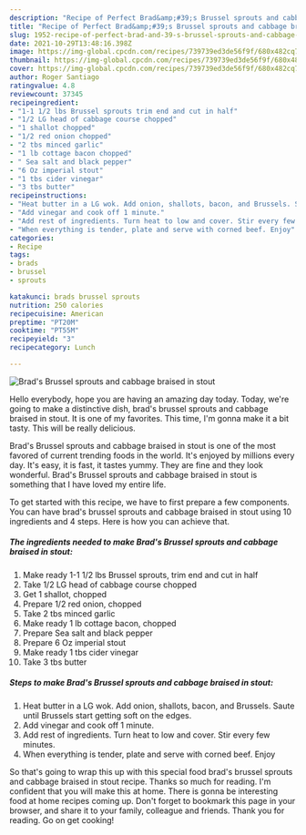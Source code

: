 ```yaml
---
description: "Recipe of Perfect Brad&amp;#39;s Brussel sprouts and cabbage braised in stout"
title: "Recipe of Perfect Brad&amp;#39;s Brussel sprouts and cabbage braised in stout"
slug: 1952-recipe-of-perfect-brad-and-39-s-brussel-sprouts-and-cabbage-braised-in-stout
date: 2021-10-29T13:48:16.398Z
image: https://img-global.cpcdn.com/recipes/739739ed3de56f9f/680x482cq70/brads-brussel-sprouts-and-cabbage-braised-in-stout-recipe-main-photo.jpg
thumbnail: https://img-global.cpcdn.com/recipes/739739ed3de56f9f/680x482cq70/brads-brussel-sprouts-and-cabbage-braised-in-stout-recipe-main-photo.jpg
cover: https://img-global.cpcdn.com/recipes/739739ed3de56f9f/680x482cq70/brads-brussel-sprouts-and-cabbage-braised-in-stout-recipe-main-photo.jpg
author: Roger Santiago
ratingvalue: 4.8
reviewcount: 37345
recipeingredient:
- "1-1 1/2 lbs Brussel sprouts trim end and cut in half"
- "1/2 LG head of cabbage course chopped"
- "1 shallot chopped"
- "1/2 red onion chopped"
- "2 tbs minced garlic"
- "1 lb cottage bacon chopped"
- " Sea salt and black pepper"
- "6 Oz imperial stout"
- "1 tbs cider vinegar"
- "3 tbs butter"
recipeinstructions:
- "Heat butter in a LG wok. Add onion, shallots, bacon, and Brussels. Saute until Brussels start getting soft on the edges."
- "Add vinegar and cook off 1 minute."
- "Add rest of ingredients. Turn heat to low and cover. Stir every few minutes."
- "When everything is tender, plate and serve with corned beef. Enjoy"
categories:
- Recipe
tags:
- brads
- brussel
- sprouts

katakunci: brads brussel sprouts 
nutrition: 250 calories
recipecuisine: American
preptime: "PT20M"
cooktime: "PT55M"
recipeyield: "3"
recipecategory: Lunch

---
```



![Brad&#39;s Brussel sprouts and cabbage braised in stout](https://img-global.cpcdn.com/recipes/739739ed3de56f9f/680x482cq70/brads-brussel-sprouts-and-cabbage-braised-in-stout-recipe-main-photo.jpg)

Hello everybody, hope you are having an amazing day today. Today, we're going to make a distinctive dish, brad&#39;s brussel sprouts and cabbage braised in stout. It is one of my favorites. This time, I'm gonna make it a bit tasty. This will be really delicious.

Brad&#39;s Brussel sprouts and cabbage braised in stout is one of the most favored of current trending foods in the world. It's enjoyed by millions every day. It's easy, it is fast, it tastes yummy. They are fine and they look wonderful. Brad&#39;s Brussel sprouts and cabbage braised in stout is something that I have loved my entire life.




To get started with this recipe, we have to first prepare a few components. You can have brad&#39;s brussel sprouts and cabbage braised in stout using 10 ingredients and 4 steps. Here is how you can achieve that.

<!--inarticleads1-->

##### The ingredients needed to make Brad&#39;s Brussel sprouts and cabbage braised in stout:

1. Make ready 1-1 1/2 lbs Brussel sprouts, trim end and cut in half
1. Take 1/2 LG head of cabbage course chopped
1. Get 1 shallot, chopped
1. Prepare 1/2 red onion, chopped
1. Take 2 tbs minced garlic
1. Make ready 1 lb cottage bacon, chopped
1. Prepare  Sea salt and black pepper
1. Prepare 6 Oz imperial stout
1. Make ready 1 tbs cider vinegar
1. Take 3 tbs butter




<!--inarticleads2-->

##### Steps to make Brad&#39;s Brussel sprouts and cabbage braised in stout:

1. Heat butter in a LG wok. Add onion, shallots, bacon, and Brussels. Saute until Brussels start getting soft on the edges.
1. Add vinegar and cook off 1 minute.
1. Add rest of ingredients. Turn heat to low and cover. Stir every few minutes.
1. When everything is tender, plate and serve with corned beef. Enjoy




So that's going to wrap this up with this special food brad&#39;s brussel sprouts and cabbage braised in stout recipe. Thanks so much for reading. I'm confident that you will make this at home. There is gonna be interesting food at home recipes coming up. Don't forget to bookmark this page in your browser, and share it to your family, colleague and friends. Thank you for reading. Go on get cooking!
